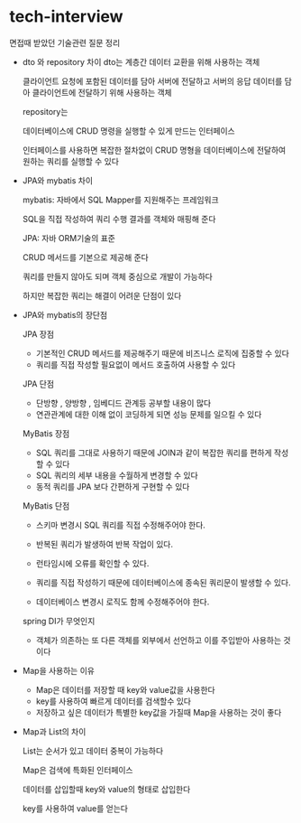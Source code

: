 # tech-interview
면접때 받았던 기술관련 질문 정리
    

- dto 와 repository 차이
    dto는 계층간 데이터 교환을 위해 사용하는 객체
    
    클라이언트 요청에 포함된 데이터를 담아 서버에 전달하고 서버의 응답 데이터를 담아 클라이언트에 전달하기 위해 사용하는 객체
    
    
    repository는 
    
    데이터베이스에 CRUD 명령을 실행할 수 있게 만드는 인터페이스
    
    인터페이스를 사용하면 복잡한 절차없이 CRUD 명형을 데이터베이스에 전달하여 원하는 쿼리를 실행할 수 있다
    
    
    

- JPA와 mybatis 차이
    
    mybatis:  자바에서 SQL Mapper를 지원해주는 프레임워크
    
    SQL을 직접 작성하여 쿼리 수행 결과를 객체와 매핑해 준다
    
    JPA: 자바 ORM기술의 표준
    
    CRUD 메서드를 기본으로 제공해 준다
    
    쿼리를 만들지 않아도 되며 객체 중심으로 개발이 가능하다
    
    하지만 복잡한 쿼리는 해결이 어려운 단점이 있다
    
    

- JPA와 mybatis의 장단점
    
    JPA 장점
    
    - 기본적인 CRUD 메서드를 제공해주기 때문에 비즈니스 로직에 집중할 수 있다
    - 쿼리를 직접 작성할 필요없이 메서드 호출하여 사용할 수 있다
    
    JPA 단점
    
    - 단방향 , 양방향 , 임베디드 관계등 공부할 내용이 많다
    - 연관관계에 대한 이해 없이 코딩하게 되면 성능 문제를 일으킬 수 있다
    
    MyBatis 장점
    
    - SQL 쿼리를 그대로 사용하기 때문에 JOIN과 같이 복잡한 쿼리를 편하게 작성할 수 있다
    - SQL 쿼리의 세부 내용을 수월하게 변경할 수 있다
    - 동적 쿼리를 JPA 보다 간편하게 구현할 수 있다
    
    MyBatis 단점

    - 스키마 변경시 SQL 쿼리를 직접 수정해주어야 한다.
    
    - 반복된 쿼리가 발생하여 반복 작업이 있다.
    
    - 런타임시에 오류를 확인할 수 있다.
    
    - 쿼리를 직접 작성하기 때문에 데이터베이스에 종속된 쿼리문이 발생할 수 있다. 
    - 데이터베이스 변경시 로직도 함께 수정해주어야 한다.
    
    
     spring DI가 무엇인지
    
    - 객체가 의존하는 또 다른 객체를 외부에서 선언하고 이를 주입받아 사용하는 것이다



- Map을 사용하는 이유
    - Map은 데이터를 저장할 때 key와 value값을 사용한다
    - key를 사용하여 빠르게 데이터를 검색할수 있다
    - 저장하고 싶은 데이터가 특별한 key값을 가질때 Map을 사용하는 것이 좋다
    

- Map과 List의 차이
    
    List는 순서가 있고 데이터 중복이 가능하다
    
    Map은 검색에 특화된 인터페이스
    
    데이터를 삽입할때 key와 value의 형태로 삽입한다
    
    key를 사용하여 value를 얻는다